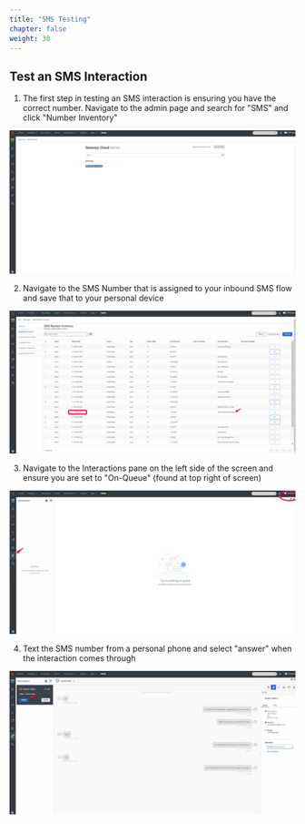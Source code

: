 ```yaml
---
title: "SMS Testing"
chapter: false
weight: 30
---
```


## Test an SMS Interaction

  1. The first step in testing an SMS interaction is ensuring you have the correct number. Navigate to the admin page and search for "SMS" and click "Number Inventory"

  ![sms](/images/sms.jpg)

  2. Navigate to the SMS Number that is assigned to your inbound SMS flow and save that to your personal device

  ![smsnumber](/images/smsnumber.jpg)

3. Navigate to the Interactions pane on the left side of the screen and ensure you are set to "On-Queue" (found at top right of screen)

![interactionpane](/images/interactionpane.jpg)

4. Text the SMS number from a personal phone and select "answer" when the interaction comes through

![incomingsms](/images/incomingsms.jpg)
